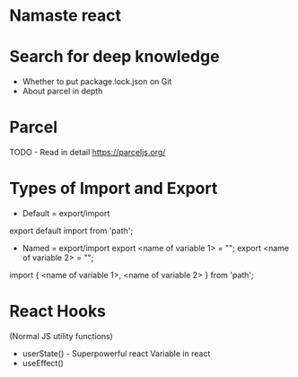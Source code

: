 # Namaste react

# Search for deep knowledge

- Whether to put package.lock.json on Git
- About parcel in depth

# Parcel
  TODO - Read in detail https://parceljs.org/


# Types of Import and Export

- Default = export/import

export default <name of variable>
import <name of variable> from 'path';

- Named = export/import
export <name of variable 1> = "";
export <name of variable 2> = "";

import { <name of variable 1>, <name of variable 2> }  from 'path';


# React Hooks
  (Normal JS utility functions)
 - userState() - Superpowerful react Variable in react
 - useEffect()